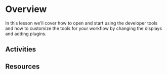 # Overview
In this lesson we'll cover how to open and start using the developer tools and how to customize the tools for your workflow by changing the displays and adding plugins. 

## Activities



## Resources


